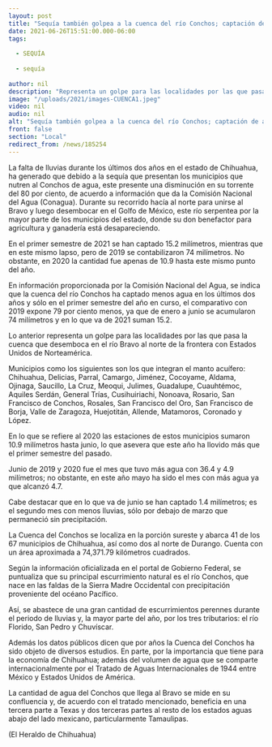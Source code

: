 ```yaml
---
layout: post
title: "Sequía también golpea a la cuenca del río Conchos; captación de agua baja 80%"
date: 2021-06-26T15:51:00.000-06:00
tags:
  
  - SEQUÍA
  
  - sequía
  
author: nil
description: "Representa un golpe para las localidades por las que pasa la cuenca que desemboca en el río Bravo al norte de la frontera con  Estados Unidos"
image: "/uploads/2021/images-CUENCA1.jpeg"
video: nil
audio: nil
alt: "Sequía también golpea a la cuenca del río Conchos; captación de agua baja 80%"
front: false
section: "Local"
redirect_from: /news/185254
---
```


La falta de lluvias durante los últimos dos años en el estado de Chihuahua, ha generado que debido a la sequía que presentan los municipios que nutren al Conchos de agua, este presente una disminución en su torrente del 80 por ciento, de acuerdo a información que da la Comisión Nacional del Agua (Conagua). Durante su recorrido hacía al norte para unirse al Bravo y luego desembocar en el Golfo de México, este río serpentea por la mayor parte de los municipios del estado, donde su don benefactor para agricultura y ganadería está desapareciendo.

En el primer semestre de 2021 se han captado 15.2 milímetros, mientras que en este mismo lapso, pero de 2019 se contabilizaron 74 milímetros. No obstante, en 2020 la cantidad fue apenas de 10.9 hasta este mismo punto del año.

En información proporcionada por la Comisión Nacional del Agua, se indica que la cuenca del río Conchos ha captado menos agua en los últimos dos años y sólo en el primer semestre del año en curso, el comparativo con 2019 expone 79 por ciento menos, ya que de enero a junio se acumularon 74 milímetros y en lo que va de 2021 suman 15.2.

Lo anterior representa un golpe para las localidades por las que pasa la cuenca que desemboca en el río Bravo al norte de la frontera con Estados Unidos de Norteamérica.

Municipios como los siguientes son los que integran el manto acuífero: Chihuahua, Delicias, Parral, Camargo, Jiménez, Cocoyame, Aldama, Ojinaga, Saucillo, La Cruz, Meoqui, Julimes, Guadalupe, Cuauhtémoc, Aquiles Serdán, General Trías, Cusihuiriachi, Nonoava, Rosario, San Francisco de Conchos, Rosales, San Francisco del Oro, San Francisco de Borja, Valle de Zaragoza, Huejotitán, Allende, Matamoros, Coronado y López.

En lo que se refiere al 2020 las estaciones de estos municipios sumaron 10.9 milímetros hasta junio, lo que asevera que este año ha llovido más que el primer semestre del pasado.

Junio de 2019 y 2020 fue el mes que tuvo más agua con 36.4 y 4.9 milímetros; no obstante, en este año mayo ha sido el mes con más agua ya que alcanzó 4.7.

Cabe destacar que en lo que va de junio se han captado 1.4 milímetros; es el segundo mes con menos lluvias, sólo por debajo de marzo que permaneció sin precipitación.

La Cuenca del Conchos se localiza en la porción sureste y abarca 41 de los 67 municipios de Chihuahua, así como dos al norte de Durango. Cuenta con un área aproximada a 74,371.79 kilómetros cuadrados.

Según la información oficializada en el portal de Gobierno Federal, se puntualiza que su principal escurrimiento natural es el río Conchos, que nace en las faldas de la Sierra Madre Occidental con precipitación proveniente del océano Pacífico.

Así, se abastece de una gran cantidad de escurrimientos perennes durante el periodo de lluvias y, la mayor parte del año, por los tres tributarios: el río Florido, San Pedro y Chuvíscar.

Además los datos públicos dicen que por años la Cuenca del Conchos ha sido objeto de diversos estudios. En parte, por la importancia que tiene para la economía de Chihuahua; además del volumen de agua que se comparte internacionalmente por el Tratado de Aguas Internacionales de 1944 entre México y Estados Unidos de América.

La cantidad de agua del Conchos que llega al Bravo se mide en su confluencia y, de acuerdo con el tratado mencionado, beneficia en una tercera parte a Texas y dos terceras partes al resto de los estados aguas abajo del lado mexicano, particularmente Tamaulipas.

(El Heraldo de Chihuahua)